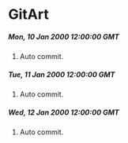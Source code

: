 # GitArt


##### Mon, 10 Jan 2000 12:00:00 GMT
1. Auto commit.


##### Tue, 11 Jan 2000 12:00:00 GMT
1. Auto commit.


##### Wed, 12 Jan 2000 12:00:00 GMT
1. Auto commit.
